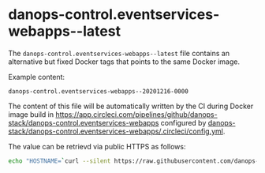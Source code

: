 
# danops-control.eventservices-webapps--latest

The `danops-control.eventservices-webapps--latest` file contains an alternative but fixed Docker tags that points to the same Docker image.

Example content:
```
danops-control.eventservices-webapps--20201216-0000
```

The content of this file will be automatically written by the CI during Docker image build in https://app.circleci.com/pipelines/github/danops-stack/danops-control.eventservices-webapps configured by [danops-stack/danops-control.eventservices-webapps/.circleci/config.yml](https://github.com/danops-stack/danops-control.eventservices-webapps/blob/master/.circleci/config.yml).


The value can be retrievd via public HTTPS as follows:

```bash
echo "HOSTNAME=`curl --silent https://raw.githubusercontent.com/danops-stack/danops-metadata/main/danops-control.eventservices/hub.docker.com/danops-control.eventservices-webapps--latest`"
```

